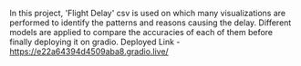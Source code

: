 In this project, 'Flight Delay' csv is used on which many visualizations are performed to identify the patterns and reasons causing the delay. Different models are applied to compare the accuracies of each of them before finally deploying it on gradio.
Deployed Link - https://e22a64394d4509aba8.gradio.live/
